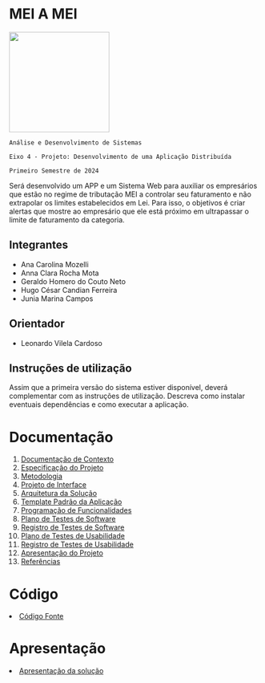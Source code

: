 # MEI A MEI

<img src="https://github.com/ICEI-PUC-Minas-PMV-ADS/pmv-ads-2024-1-e4-proj-dad-t3-mei/assets/70844369/5d4e114b-ca18-4343-9704-4ff45c05b97c" width="200" height="200"/>

`Análise e Desenvolvimento de Sistemas`

`Eixo 4 - Projeto: Desenvolvimento de uma Aplicação Distribuída`

`Primeiro Semestre de 2024`

Será desenvolvido um APP e um Sistema Web para auxiliar os empresários que estão no regime de tributação MEI a controlar seu faturamento e não extrapolar os limites estabelecidos em Lei. Para isso, o objetivos é criar alertas que mostre ao empresário que ele está próximo em ultrapassar o limite de faturamento da categoria.

## Integrantes

* Ana Carolina Mozelli
* Anna Clara Rocha Mota
* Geraldo Homero do Couto Neto
* Hugo César Candian Ferreira
* Junia Marina Campos

## Orientador

* Leonardo Vilela Cardoso

## Instruções de utilização

Assim que a primeira versão do sistema estiver disponível, deverá complementar com as instruções de utilização. Descreva como instalar eventuais dependências e como executar a aplicação.

# Documentação

<ol>
<li><a href="docs/01-Documentação de Contexto.md"> Documentação de Contexto</a></li>
<li><a href="docs/02-Especificação do Projeto.md"> Especificação do Projeto</a></li>
<li><a href="docs/03-Metodologia.md"> Metodologia</a></li>
<li><a href="docs/04-Projeto de Interface.md"> Projeto de Interface</a></li>
<li><a href="docs/05-Arquitetura da Solução.md"> Arquitetura da Solução</a></li>
<li><a href="docs/06-Template Padrão da Aplicação.md"> Template Padrão da Aplicação</a></li>
<li><a href="docs/07-Programação de Funcionalidades.md"> Programação de Funcionalidades</a></li>
<li><a href="docs/08-Plano de Testes de Software.md"> Plano de Testes de Software</a></li>
<li><a href="docs/09-Registro de Testes de Software.md"> Registro de Testes de Software</a></li>
<li><a href="docs/10-Plano de Testes de Usabilidade.md"> Plano de Testes de Usabilidade</a></li>
<li><a href="docs/11-Registro de Testes de Usabilidade.md"> Registro de Testes de Usabilidade</a></li>
<li><a href="docs/12-Apresentação do Projeto.md"> Apresentação do Projeto</a></li>
<li><a href="docs/13-Referências.md"> Referências</a></li>
</ol>

# Código

<li><a href="src/README.md"> Código Fonte</a></li>

# Apresentação

<li><a href="presentation/README.md"> Apresentação da solução</a></li>
